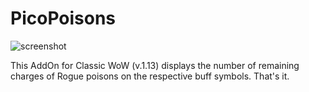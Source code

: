 # PicoPoisons

![screenshot](http://i.imgur.com/XCj5rE0.png)

This AddOn for Classic WoW (v.1.13) displays the number of remaining charges of Rogue poisons on the respective buff symbols. That's it.
